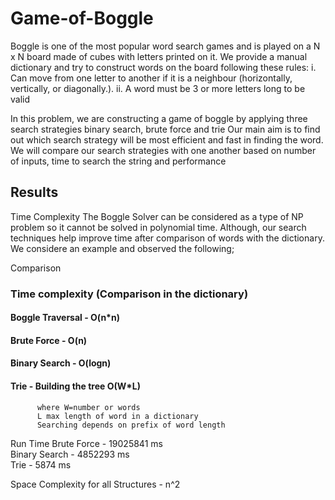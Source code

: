 # Game-of-Boggle
Boggle is one of the most popular word search games and is played on a N x N board made of cubes with letters printed on it.
We provide a manual dictionary and try to construct words on the board following these rules:
i. Can move from one letter to another if it is a neighbour (horizontally, vertically, or diagonally.).
ii. A word must be 3 or more letters long to be valid

In this problem, we are constructing a game of boggle by applying three search strategies binary search, brute force and trie
Our main aim is to find out which search strategy will be most efficient and fast in finding the word. We will compare our search strategies with one another based on number of inputs, time to search the string and performance


## Results
Time Complexity
The Boggle Solver can be considered as a type of NP problem so it cannot be solved in polynomial time. Although, our search techniques help improve time after comparison of words with the dictionary. We considere an example and observed the following;


Comparison
### Time complexity	(Comparison in the dictionary) 				
#### Boggle Traversal - O(n*n)	 
#### Brute Force	 -  O(n)	
#### Binary Search	 - O(logn)
#### Trie  - Building the tree O(W*L)
          where W=number or words
          L max length of word in a dictionary
          Searching depends on prefix of word length

Run Time
Brute Force	 - 19025841 ms	
Binary Search	 - 4852293 ms	
Trie  -  5874 ms	

Space Complexity for all Structures - n^2

